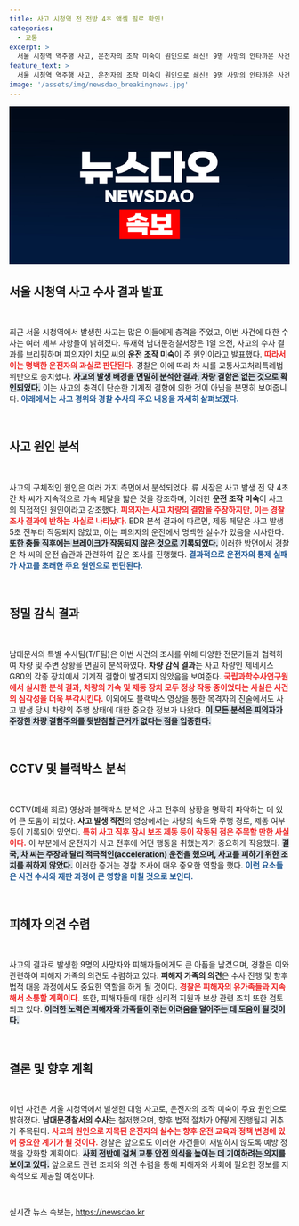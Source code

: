 ```yaml
---
title: 사고 시청역 전 전방 4초 액셀 필로 확인!
categories:
  - 교통
excerpt: >
  서울 시청역 역주행 사고, 운전자의 조작 미숙이 원인으로 쇄신! 9명 사망의 안타까운 사건, 경찰 수사로 드러난 차 씨의 충격적인 실수. 사건의 맥락을 살펴보세요!
feature_text: >
  서울 시청역 역주행 사고, 운전자의 조작 미숙이 원인으로 쇄신! 9명 사망의 안타까운 사건, 경찰 수사로 드러난 차 씨의 충격적인 실수. 사건의 맥락을 살펴보세요!
image: '/assets/img/newsdao_breakingnews.jpg'
---
```


<p><img src="/assets/img/newsdao_breakingnews.jpg" alt="ontimetimes 속보" /></p>

<h2 data-ke-size="size26">서울 시청역 사고 수사 결과 발표</h2>

<p data-ke-size="size16">&nbsp;</p>

<p data-ke-size="size16">최근 서울 시청역에서 발생한 사고는 많은 이들에게 충격을 주었고, 이번 사건에 대한 수사는 여러 세부 사항들이 밝혀졌다. 류재혁 남대문경찰서장은 1일 오전, 사고의 수사 결과를 브리핑하며 피의자인 차모 씨의 <b>운전 조작 미숙</b>이 주 원인이라고 발표했다. <b><span style="color: #ee2323;">따라서 이는 명백한 운전자의 과실로 판단된다.</span></b> 경찰은 이에 따라 차 씨를 교통사고처리특례법 위반으로 송치했다. <b><span style="background-color: #21538527;">사고의 발생 배경을 면밀히 분석한 결과, 차량 결함은 없는 것으로 확인되었다.</span></b> 이는 사고의 충격이 단순한 기계적 결함에 의한 것이 아님을 분명히 보여줍니다. <b><span style="color: #1a5490;">아래에서는 사고 경위와 경찰 수사의 주요 내용을 자세히 살펴보겠다.</span></b></p>

<p data-ke-size="size16">&nbsp;</p>

<h2 data-ke-size="size26">사고 원인 분석</h2>

<p data-ke-size="size16">&nbsp;</p>

<p data-ke-size="size16">사고의 구체적인 원인은 여러 가지 측면에서 분석되었다. 류 서장은 사고 발생 전 약 4초간 차 씨가 지속적으로 가속 페달을 밟은 것을 강조하며, 이러한 <b>운전 조작 미숙</b>이 사고의 직접적인 원인이라고 강조했다. <b><span style="color: #ee2323;">피의자는 사고 차량의 결함을 주장하지만, 이는 경찰 조사 결과에 반하는 사실로 나타났다.</span></b> EDR 분석 결과에 따르면, 제동 페달은 사고 발생 5초 전부터 작동되지 않았고, 이는 피의자의 운전에서 명백한 실수가 있음을 시사한다. <b><span style="background-color: #21538527;">또한 충돌 직후에는 브레이크가 작동되지 않은 것으로 기록되었다.</span></b> 이러한 방면에서 경찰은 차 씨의 운전 습관과 관련하여 깊은 조사를 진행했다. <b><span style="color: #1a5490;">결과적으로 운전자의 통제 실패가 사고를 초래한 주요 원인으로 판단된다.</span></b></p>

<p data-ke-size="size16">&nbsp;</p>

<h2 data-ke-size="size26">정밀 감식 결과</h2>

<p data-ke-size="size16">&nbsp;</p>

<p data-ke-size="size16">남대문서의 특별 수사팀(T/F팀)은 이번 사건의 조사를 위해 다양한 전문가들과 협력하여 차량 및 주변 상황을 면밀히 분석하였다. <b>차량 감식 결과</b>는 사고 차량인 제네시스 G80의 각종 장치에서 기계적 결함이 발견되지 않았음을 보여준다. <b><span style="color: #ee2323;">국립과학수사연구원에서 실시한 분석 결과, 차량의 가속 및 제동 장치 모두 정상 작동 중이었다는 사실은 사건의 심각성을 더욱 부각시킨다.</span></b> 이외에도 블랙박스 영상을 통한 목격자의 진술에서도 사고 발생 당시 차량의 주행 상태에 대한 중요한 정보가 나왔다. <b><span style="background-color: #21538527;">이 모든 분석은 피의자가 주장한 차량 결함주의를 뒷받침할 근거가 없다는 점을 입증한다.</span></b></p>

<p data-ke-size="size16">&nbsp;</p>

<h2 data-ke-size="size26">CCTV 및 블랙박스 분석</h2>

<p data-ke-size="size16">&nbsp;</p>

<p data-ke-size="size16">CCTV(폐쇄 회로) 영상과 블랙박스 분석은 사고 전후의 상황을 명확히 파악하는 데 있어 큰 도움이 되었다. <b>사고 발생 직전</b>의 영상에서는 차량의 속도와 주행 경로, 제동 여부 등이 기록되어 있었다. <b><span style="color: #ee2323;">특히 사고 직후 잠시 보조 제동 등이 작동된 점은 주목할 만한 사실이다.</span></b> 이 부분에서 운전자가 사고 전후에 어떤 행동을 취했는지가 중요하게 작용했다. <b><span style="background-color: #21538527;">결국, 차 씨는 주장과 달리 적극적인(acceleration) 운전을 했으며, 사고를 피하기 위한 조치를 취하지 않았다.</span></b> 이러한 증거는 경찰 조사에 매우 중요한 역할을 했다. <b><span style="color: #1a5490;">이런 요소들은 사건 수사와 재판 과정에 큰 영향을 미칠 것으로 보인다.</span></b></p>

<p data-ke-size="size16">&nbsp;</p>

<h2 data-ke-size="size26">피해자 의견 수렴</h2>

<p data-ke-size="size16">&nbsp;</p>

<p data-ke-size="size16">사고의 결과로 발생한 9명의 사망자와 피해자들에게도 큰 아픔을 남겼으며, 경찰은 이와 관련하여 피해자 가족의 의견도 수렴하고 있다. <b>피해자 가족의 의견</b>은 수사 진행 및 향후 법적 대응 과정에서도 중요한 역할을 하게 될 것이다. <b><span style="color: #ee2323;">경찰은 피해자의 유가족들과 지속해서 소통할 계획이다.</span></b> 또한, 피해자들에 대한 심리적 지원과 보상 관련 조치 또한 검토되고 있다. <b><span style="background-color: #21538527;">이러한 노력은 피해자와 가족들이 겪는 어려움을 덜어주는 데 도움이 될 것이다.</span></b></p>

<p data-ke-size="size16">&nbsp;</p>

<h2 data-ke-size="size26">결론 및 향후 계획</h2>

<p data-ke-size="size16">&nbsp;</p>

<p data-ke-size="size16">이번 사건은 서울 시청역에서 발생한 대형 사고로, 운전자의 조작 미숙이 주요 원인으로 밝혀졌다. <b>남대문경찰서의 수사</b>는 철저했으며, 향후 법적 절차가 어떻게 진행될지 귀추가 주목된다. <b><span style="color: #ee2323;">사고의 원인으로 지목된 운전자의 실수는 향후 운전 교육과 정책 변경에 있어 중요한 계기가 될 것이다.</span></b> 경찰은 앞으로도 이러한 사건들이 재발하지 않도록 예방 정책을 강화할 계획이다. <b><span style="background-color: #21538527;">사회 전반에 걸쳐 교통 안전 의식을 높이는 데 기여하려는 의지를 보이고 있다.</span></b> 앞으로도 관련 조치와 의견 수렴을 통해 피해자와 사회에 필요한 정보를 지속적으로 제공할 예정이다.</p>

<p data-ke-size="size16">&nbsp;</p>
실시간 뉴스 속보는, <a href="https://newsdao.kr" rel="dofollow">https://newsdao.kr</a>


